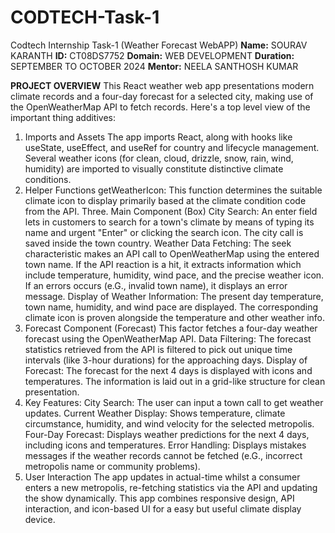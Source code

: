 # CODTECH-Task-1
Codtech Internship Task-1 (Weather Forecast WebAPP)
**Name:** SOURAV KARANTH
**ID:** CT08DS7752
**Domain:** WEB DEVELOPMENT
**Duration:** SEPTEMBER TO OCTOBER 2024 
**Mentor:** NEELA SANTHOSH KUMAR

**PROJECT OVERVIEW**
This React weather web app presentations modern climate records and a four-day forecast for a selected city, making use of the OpenWeatherMap API to fetch records. Here's a top level view of the important thing additives:

1. Imports and Assets
The app imports React, along with hooks like useState, useEffect, and useRef for country and lifecycle management.
Several weather icons (for clean, cloud, drizzle, snow, rain, wind, humidity) are imported to visually constitute distinctive climate conditions.
2. Helper Functions
getWeatherIcon: This function determines the suitable climate icon to display primarily based at the climate condition code from the API.
Three. Main Component (Box)
City Search: An enter field lets in customers to search for a town's climate by means of typing its name and urgent "Enter" or clicking the search icon. The city call is saved inside the town country.
Weather Data Fetching: The seek characteristic makes an API call to OpenWeatherMap using the entered town name. If the API reaction is a hit, it extracts information which include temperature, humidity, wind pace, and the precise weather icon. If an errors occurs (e.G., invalid town name), it displays an error message.
Display of Weather Information:
The present day temperature, town name, humidity, and wind pace are displayed.
The corresponding climate icon is proven alongside the temperature and other weather info.
4. Forecast Component (Forecast)
This factor fetches a four-day weather forecast using the OpenWeatherMap API.
Data Filtering: The forecast statistics retrieved from the API is filtered to pick out unique time intervals (like 3-hour durations) for the approaching days.
Display of Forecast: The forecast for the next 4 days is displayed with icons and temperatures. The information is laid out in a grid-like structure for clean presentation.
5. Key Features:
City Search: The user can input a town call to get weather updates.
Current Weather Display: Shows temperature, climate circumstance, humidity, and wind velocity for the selected metropolis.
Four-Day Forecast: Displays weather predictions for the next 4 days, including icons and temperatures.
Error Handling: Displays mistakes messages if the weather records cannot be fetched (e.G., incorrect metropolis name or community problems).
6. User Interaction
The app updates in actual-time whilst a consumer enters a new metropolis, re-fetching statistics via the API and updating the show dynamically.
This app combines responsive design, API interaction, and icon-based UI for a easy but useful climate display device.
